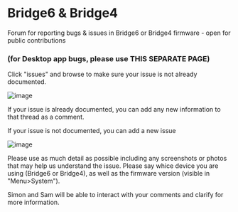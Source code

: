 # Bridge6 & Bridge4
Forum for reporting bugs &amp; issues in Bridge6 or Bridge4 firmware - open for public contributions
### (for Desktop app bugs, please use THIS SEPARATE PAGE)

Click "issues" and browse to make sure your issue is not already documented.  

![image](https://user-images.githubusercontent.com/59382082/121623750-9d2f1f80-cab3-11eb-8a53-a752afbb7109.png)


If your issue is already documented, you can add any new information to that thread as a comment. 

If your issue is not documented, you can add a new issue


![image](https://user-images.githubusercontent.com/59382082/121623926-ef704080-cab3-11eb-84a1-e617a3504597.png)


Please use as much detail as possible including any screenshots or photos that may help us understand the issue. Please say whice device you are using (Bridge6 or Bridge4), as well as the firmware version (visible in "Menu>System").

Simon and Sam will be able to interact with your comments and clarify for more information. 
